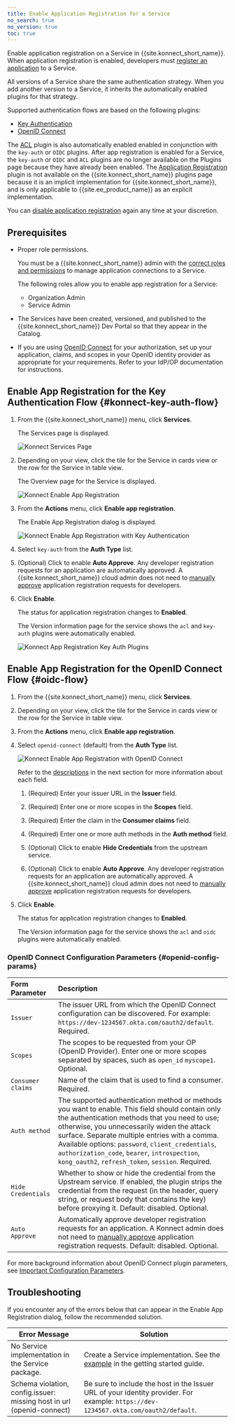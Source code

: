 ```yaml
---
title: Enable Application Registration for a Service
no_search: true
no_version: true
toc: true
---
```


Enable application registration on a Service in {{site.konnect_short_name}}.
When application registration is enabled, developers must
[register an application](/konnect/dev-portal/developers/dev-reg-app-service)
to a Service.

All versions of a Service
share the same authentication strategy. When you add another version to a Service,
it inherits the automatically enabled plugins for that strategy.

Supported authentication flows are based on the following plugins:
- [Key Authentication](#konnect-key-auth-flow)
- [OpenID Connect](#oidc-flow)

The [ACL](/hub/kong-inc/acl) plugin is also automatically enabled enabled in
conjunction with the `key-auth` or `OIDC` plugins. After app registration is enabled for a Service,
the `key-auth` or `OIDC` and `ACL` plugins are no longer available on the Plugins page because
they have already been enabled. The [Application Registration](/hub/kong-inc/application-registration)
plugin is not available on the {{site.konnect_short_name}} plugins page because it is an implicit implementation
for {{site.konnect_short_name}}, and is only applicable to {{site.ee_product_name}} as an explicit implementation.

You can [disable application registration](/konnect/dev-portal/administrators/app-registration/disable-app-reg/)
again any time at your discretion.

## Prerequisites

- Proper role permissions.

  You must be a {{site.konnect_short_name}} admin with the
  [correct roles and permissions](/konnect/reference/org-management/#role-definitions)
  to manage application connections to a Service.

  The following roles allow you to
  enable app registration for a Service:

  - Organization Admin
  - Service Admin

- The Services have been created, versioned, and published to the
  {{site.konnect_short_name}} Dev Portal so that they appear in the Catalog.

- If you are using [OpenID Connect](#oidc-flow) for your authorization, set up your
  application, claims, and scopes in your OpenID identity provider as appropriate for your requirements.
  Refer to your IdP/OP documentation for instructions.

## Enable App Registration for the Key Authentication Flow {#konnect-key-auth-flow}

1. From the {{site.konnect_short_name}} menu, click **Services**.

   The Services page is displayed.

   ![Konnect Services Page](/assets/images/docs/konnect/konnect-services-page.png)

2. Depending on your view, click the tile for the Service in cards view or the row
   for the Service in table view.

   The Overview page for the Service is displayed.

   ![Konnect Enable App Registration](/assets/images/docs/konnect/konnect-enable-app-reg-service-menu.png)

3. From the **Actions** menu, click **Enable app registration**.

   The Enable App Registration dialog is displayed.

   ![Konnect Enable App Registration with Key Authentication](/assets/images/docs/konnect/konnect-enable-app-reg-key-auth.png)

4. Select `key-auth` from the **Auth Type** list.

5. (Optional) Click to enable **Auto Approve**. Any developer registration
   requests for an application are automatically approved. A {{site.konnect_short_name}}
   cloud admin does not need to
   [manually approve](/konnect/dev-portal/administrators/app-registration/manage-app-reg-requests/) application
   registration requests for developers.

6. Click **Enable**.

   The status for application registration changes to **Enabled**.

   The Version information page for the service shows the `acl` and `key-auth` plugins were automatically enabled.

   ![Konnect App Registration Key Auth Plugins](/assets/images/docs/konnect/key-auth-acl-plugins.png)

## Enable App Registration for the OpenID Connect Flow {#oidc-flow}

1. From the {{site.konnect_short_name}} menu, click **Services**.

2. Depending on your view, click the tile for the Service in cards view or the row
   for the Service in table view.

3. From the **Actions** menu, click **Enable app registration**.

4. Select `openid-connect` (default) from the **Auth Type** list.

   ![Konnect Enable App Registration with OpenID Connect](/assets/images/docs/konnect/konnect-enable-app-reg-oidc.png)

   Refer to the [descriptions](#openid-config-params) in the next section for more information
   about each field.

   1. (Required) Enter your issuer URL in the **Issuer** field.

   2. (Required) Enter one or more scopes in the **Scopes** field.

   3. (Required) Enter the claim in the **Consumer claims** field.

   4. (Required) Enter one or more auth methods in the **Auth method** field.

   5. (Optional) Click to enable **Hide Credentials** from the upstream service.

   6. (Optional) Click to enable **Auto Approve**. Any developer registration
      requests for an application are automatically approved. A {{site.konnect_short_name}}
      cloud admin does not need to
      [manually approve](/konnect/dev-portal/administrators/app-registration/manage-app-reg-requests/) application
      registration requests for developers.

6. Click **Enable**.

   The status for application registration changes to **Enabled**.

   The Version information page for the service shows the `acl` and `oidc` plugins were automatically enabled.

###  OpenID Connect Configuration Parameters {#openid-config-params}

   | Form Parameter | Description                                                                       |
   |:---------------|:----------------------------------------------------------------------------------|
   | `Issuer` | The issuer URL from which the OpenID Connect configuration can be discovered. For example: `https://dev-1234567.okta.com/oauth2/default`. Required. |
   | `Scopes` | The scopes to be requested from your OP (OpenID Provider). Enter one or more scopes separated by spaces, such as `open_id` `myscope1`. Optional. |
   | `Consumer claims` |  Name of the claim that is used to find a consumer. Required. |
   | `Auth method` | The supported authentication method or methods you want to enable. This field should contain only the authentication methods that you need to use; otherwise, you unnecessarily widen the attack surface. Separate multiple entries with a comma. Available options: `password`, `client_credentials`, `authorization_code`, `bearer`, `introspection`, `kong_oauth2`, `refresh_token`, `session`. Required. |
   | `Hide Credentials` | Whether to show or hide the credential from the Upstream service. If enabled, the plugin strips the credential from the request (in the header, query string, or request body that contains the key) before proxying it. Default: disabled. Optional.|
   | `Auto Approve` | Automatically approve developer registration requests for an application. A Konnect admin does not need to [manually approve](/konnect/dev-portal/administrators/app-registration/manage-app-reg-requests/) application registration requests. Default: disabled. Optional. |

   For more background information about OpenID Connect plugin parameters, see
   [Important Configuration Parameters](/hub/kong-inc/openid-connect/#important-configuration-parameters).

## Troubleshooting

If you encounter any of the errors below that can appear in the Enable App Registration dialog,
follow the recommended solution.

| Error Message | Solution |
|------------------------------|---------------------------------------------------------------------------------|
| No Service implementation in the Service package. | Create a Service implementation. See the [example](/konnect/getting-started/configure-service/#implement-a-service-version) in the getting started guide. |
| Schema violation, config.issuer: missing host in url (openid-connect)| Be sure to include the host in the Issuer URL of your identity provider. For example: `https://dev-1234567.okta.com/oauth2/default`. |
